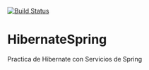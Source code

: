 [![Build Status](https://travis-ci.org/sidlors/HibernateSpring.svg?branch=master)](https://travis-ci.org/sidlors/HibernateSpring)

# HibernateSpring
Practica de Hibernate con Servicios de Spring
